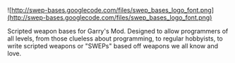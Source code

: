 ![http://swep-bases.googlecode.com/files/swep_bases_logo_font.png](http://swep-bases.googlecode.com/files/swep_bases_logo_font.png)


Scripted weapon bases for Garry's Mod. Designed to allow programmers of all levels, from those clueless about programming, to regular hobbyists, to write scripted weapons or "SWEPs" based off weapons we all know and love.